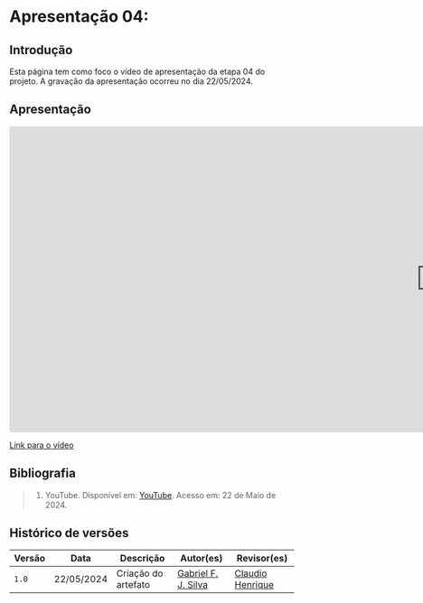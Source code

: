 # Apresentação 04:

## Introdução
Esta página tem como foco o vídeo de apresentação da etapa 04 do projeto. A gravação da apresentação ocorreu no dia 22/05/2024.

## Apresentação

<iframe width="1519" height="542" src="https://www.youtube.com/embed/7tusZ2qf9T8" title="Apresentação 4 Interação Humano Computador 2024.1 - Grupo 3" frameborder="0" allow="accelerometer; autoplay; clipboard-write; encrypted-media; gyroscope; picture-in-picture; web-share" referrerpolicy="strict-origin-when-cross-origin" allowfullscreen></iframe>

[Link para o vídeo](https://www.youtube.com/7tusZ2qf9T8)


## Bibliografia

> 1. YouTube. Disponível em: [YouTube](https://www.youtube.com/7tusZ2qf9T8). Acesso em: 22 de Maio de 2024.

## Histórico de versões
Versão |   Data  | Descrição | Autor(es) | Revisor(es)
------ | ---- | ------ | ---------- | ----------
`1.0` | 22/05/2024 | Criação do artefato | [Gabriel F. J. Silva](https://github.com/MMcLovin) | [Claudio Henrique](https://github.com/claudiohsc)
